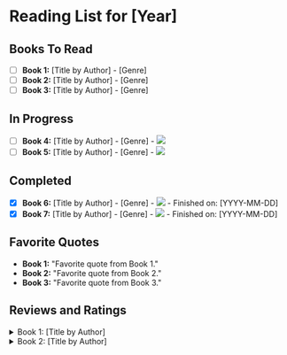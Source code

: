 # Reading List for [Year]

## Books To Read
- [ ] **Book 1:** [Title by Author] - [Genre]
- [ ] **Book 2:** [Title by Author] - [Genre]
- [ ] **Book 3:** [Title by Author] - [Genre]

## In Progress
- [ ] **Book 4:** [Title by Author] - [Genre] - ![](https://geps.dev/progress/40)
- [ ] **Book 5:** [Title by Author] - [Genre] - ![](https://geps.dev/progress/60)

## Completed
- [x] **Book 6:** [Title by Author] - [Genre] - ![](https://geps.dev/progress/100) - Finished on: [YYYY-MM-DD]
- [x] **Book 7:** [Title by Author] - [Genre] - ![](https://geps.dev/progress/100) - Finished on: [YYYY-MM-DD]

## Favorite Quotes
- **Book 1:** "Favorite quote from Book 1."
- **Book 2:** "Favorite quote from Book 2."
- **Book 3:** "Favorite quote from Book 3."

## Reviews and Ratings

<details>
  <summary>Book 1: [Title by Author]</summary>
  
  - **Rating:** ★★★★☆
  - **Review:** Brief review of the book, highlighting key takeaways and personal reflections.
  
</details>

<details>
  <summary>Book 2: [Title by Author]</summary>
  
  - **Rating:** ★★★☆☆
  - **Review:** Brief review of the book, highlighting key takeaways and personal reflections.
  
</details>
